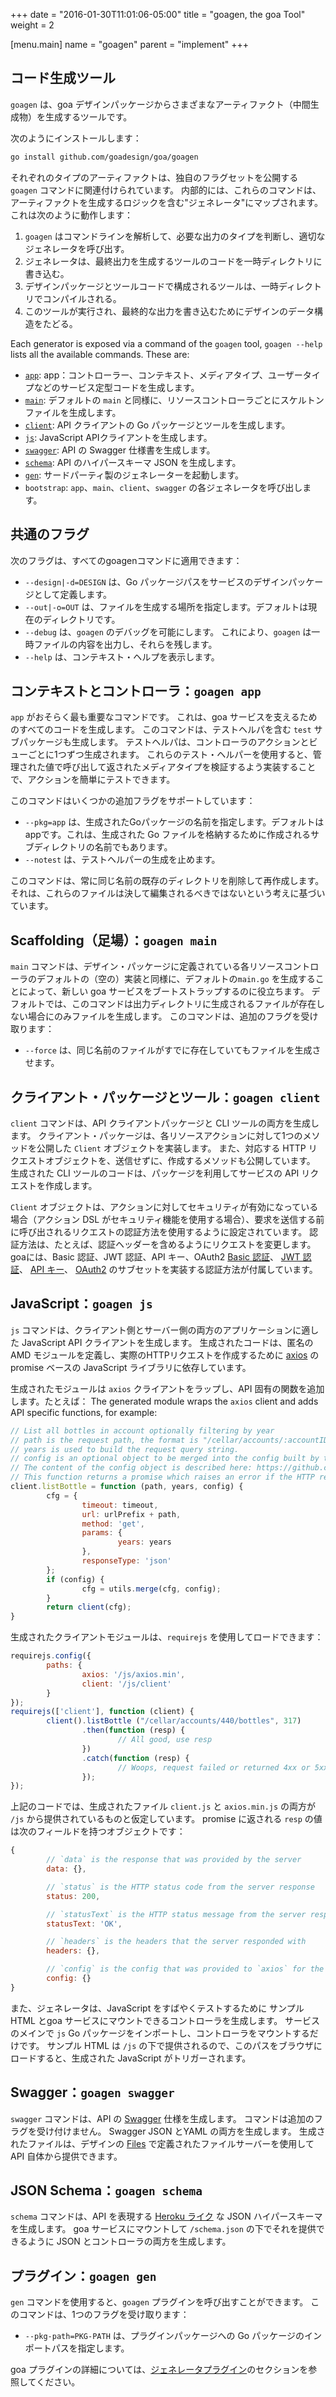 +++
date = "2016-01-30T11:01:06-05:00"
title = "goagen, the goa Tool"
weight = 2

[menu.main]
name = "goagen"
parent = "implement"
+++

## コード生成ツール

`goagen` は、goa デザインパッケージからさまざまなアーティファクト（中間生成物）を生成するツールです。

次のようにインストールします：

```bash
go install github.com/goadesign/goa/goagen
```

それぞれのタイプのアーティファクトは、独自のフラグセットを公開する `goagen` コマンドに関連付けられています。
内部的には、これらのコマンドは、アーティファクトを生成するロジックを含む"ジェネレータ"にマップされます。
これは次のように動作します：

1. `goagen` はコマンドラインを解析して、必要な出力のタイプを判断し、適切なジェネレータを呼び出す。
2. ジェネレータは、最終出力を生成するツールのコードを一時ディレクトリに書き込む。
3. デザインパッケージとツールコードで構成されるツールは、一時ディレクトリでコンパイルされる。
4. このツールが実行され、最終的な出力を書き込むためにデザインのデータ構造をたどる。

Each generator is exposed via a command of the `goagen` tool, `goagen --help` lists all the available
commands. These are:

* [`app`](#gen_app): app：コントローラー、コンテキスト、メディアタイプ、ユーザータイプなどのサービス定型コードを生成します。
* [`main`](#gen_main): デフォルトの `main` と同様に、リソースコントローラごとにスケルトンファイルを生成します。
* [`client`](#gen_client): API クライアントの Go パッケージとツールを生成します。
* [`js`](#gen_js): JavaScript APIクライアントを生成します。
* [`swagger`](#gen_swagger): API の Swagger 仕様書を生成します。
* [`schema`](#gen_schema): API のハイパースキーマ JSON を生成します。
* [`gen`](#gen_gen): サードパーティ製のジェネレーターを起動します。
* `bootstrap`: `app`、`main`、`client`、`swagger` の各ジェネレータを呼び出します。

## 共通のフラグ

次のフラグは、すべてのgoagenコマンドに適用できます：

* `--design|-d=DESIGN` は、Go パッケージパスをサービスのデザインパッケージとして定義します。
* `--out|-o=OUT` は、ファイルを生成する場所を指定します。デフォルトは現在のディレクトリです。
* `--debug` は、`goagen` のデバッグを可能にします。 これにより、`goagen` は一時ファイルの内容を出力し、それらを残します。
* `--help` は、コンテキスト・ヘルプを表示します。

## <a name="gen_app"></a> コンテキストとコントローラ：`goagen app`

`app` がおそらく最も重要なコマンドです。
これは、goa サービスを支えるためのすべてのコードを生成します。
このコマンドは、テストヘルパを含む `test` サブパッケージも生成します。
テストヘルパは、コントローラのアクションとビューごとに1つずつ生成されます。
これらのテスト・ヘルパーを使用すると、管理された値で呼び出して返されたメディアタイプを検証するよう実装することで、アクションを簡単にテストできます。

このコマンドはいくつかの追加フラグをサポートしています：

* `--pkg=app` は、生成されたGoパッケージの名前を指定します。デフォルトはappです。これは、生成された Go ファイルを格納するために作成されるサブディレクトリの名前でもあります。
* `--notest` は、テストヘルパーの生成を止めます。

このコマンドは、常に同じ名前の既存のディレクトリを削除して再作成します。
それは、これらのファイルは決して編集されるべきではないという考えに基づいています。


## <a name="gen_main"></a> Scaffolding（足場）：`goagen main`

`main` コマンドは、デザイン・パッケージに定義されている各リソースコントローラのデフォルトの（空の）実装と同様に、デフォルトの`main.go` を生成することによって、新しい goa サービスをブートストラップするのに役立ちます。
デフォルトでは、このコマンドは出力ディレクトリに生成されるファイルが存在しない場合にのみファイルを生成します。
このコマンドは、追加のフラグを受け取ります：

* `--force` は、同じ名前のファイルがすでに存在していてもファイルを生成させます。

## <a name="gen_client"></a> クライアント・パッケージとツール：`goagen client`

`client` コマンドは、API クライアントパッケージと CLI ツールの両方を生成します。
クライアント・パッケージは、各リソースアクションに対して1つのメソッドを公開した `Client` オブジェクトを実装します。
また、対応する HTTP リクエストオブジェクトを、送信せずに、作成するメソッドも公開しています。
生成された CLI ツールのコードは、パッケージを利用してサービスの API リクエストを作成します。

`Client` オブジェクトは、アクションに対してセキュリティが有効になっている場合（アクション DSL がセキュリティ機能を使用する場合）、要求を送信する前に呼び出されるリクエストの認証方法を使用するように設定されています。
認証方法は、たとえば、認証ヘッダーを含めるようにリクエストを変更します。
goaには、Basic 認証、JWT 認証、API キー、OAuth2 
[Basic 認証](https://godoc.org/github.com/goadesign/goa/client#BasicSigner)、
[JWT 認証](https://godoc.org/github.com/goadesign/goa/client/#JWTSigner)、
[API キー](https://godoc.org/github.com/goadesign/goa/client/#APIKeySigner)、
[OAuth2](https://godoc.org/github.com/goadesign/goa/client#OAuth2Signer) のサブセットを実装する認証方法が付属しています。

## <a name="gen_js"></a> JavaScript：`goagen js`

`js` コマンドは、クライアント側とサーバー側の両方のアプリケーションに適した JavaScript API クライアントを生成します。
生成されたコードは、匿名の AMD モジュールを定義し、実際のHTTPリクエストを作成するために [axios](https://github.com/mzabriskie/axios) の promise ベースの JavaScript ライブラリに依存しています。

生成されたモジュールは `axios` クライアントをラップし、API 固有の関数を追加します。たとえば：
The generated module wraps the `axios` client and adds API specific functions, for example:

```javascript
// List all bottles in account optionally filtering by year
// path is the request path, the format is "/cellar/accounts/:accountID/bottles"
// years is used to build the request query string.
// config is an optional object to be merged into the config built by the function prior to making the request.
// The content of the config object is described here: https://github.com/mzabriskie/axios#request-api
// This function returns a promise which raises an error if the HTTP response is a 4xx or 5xx.
client.listBottle = function (path, years, config) {
        cfg = {
                timeout: timeout,
                url: urlPrefix + path,
                method: 'get',
                params: {
                        years: years
                },
                responseType: 'json'
        };
        if (config) {
                cfg = utils.merge(cfg, config);
        }
        return client(cfg);
}
```

生成されたクライアントモジュールは、`requirejs` を使用してロードできます：

```javascript
requirejs.config({
        paths: {
                axios: '/js/axios.min',
                client: '/js/client'
        }
});
requirejs(['client'], function (client) {
        client().listBottle ("/cellar/accounts/440/bottles", 317)
                .then(function (resp) {
                        // All good, use resp
                })
                .catch(function (resp) {
                        // Woops, request failed or returned 4xx or 5xx.
                });
});
```

上記のコードでは、生成されたファイル `client.js` と `axios.min.js` の両方が `/js` から提供されているものと仮定しています。
promise に返される `resp` の値は次のフィールドを持つオブジェクトです：

```javascript
{
        // `data` is the response that was provided by the server
        data: {},

        // `status` is the HTTP status code from the server response
        status: 200,

        // `statusText` is the HTTP status message from the server response
        statusText: 'OK',

        // `headers` is the headers that the server responded with
        headers: {},

        // `config` is the config that was provided to `axios` for the request
        config: {}
}
```

また、ジェネレータは、JavaScript をすばやくテストするために サンプル HTML とgoa サービスにマウントできるコントローラを生成します。
サービスのメインで `js` Go パッケージをインポートし、コントローラをマウントするだけです。
サンプル HTML は `/js` の下で提供されるので、このパスをブラウザにロードすると、生成された JavaScript がトリガーされます。

## <a name="gen_swagger"></a> Swagger：`goagen swagger`

`swagger` コマンドは、API の [Swagger](http://swagger.io) 仕様を生成します。
コマンドは追加のフラグを受け付けません。 Swagger JSON とYAML の両方を生成します。
生成されたファイルは、デザインの [Files](http://goa.design/reference/goa/design/apidsl/#func-files-a-name-apidsl-files-a) で定義されたファイルサーバーを使用して API 自体から提供できます。


## <a name="gen_schema"></a> JSON Schema：`goagen schema`

`schema` コマンドは、API を表現する [Heroku ライク](https://blog.heroku.com/archives/2014/1/8/json_schema_for_heroku_platform_api) な JSON ハイパースキーマを生成します。
goa サービスにマウントして `/schema.json` の下でそれを提供できるように JSON とコントローラの両方を生成します。

## <a name="gen_gen"></a> プラグイン：`goagen gen`

`gen` コマンドを使用すると、`goagen` プラグインを呼び出すことができます。 このコマンドは、1つのフラグを受け取ります：

* `--pkg-path=PKG-PATH` は、プラグインパッケージへの Go パッケージのインポートパスを指定します。

goa プラグインの詳細については、[ジェネレータプラグイン](/extend/generators)のセクションを参照してください。

